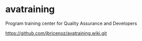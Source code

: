 avatraining
===========

Program training center for Quality Assurance and Developers

https://github.com/jbricenoz/avatraining.wiki.git
